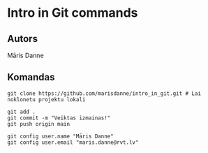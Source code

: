 # Intro in Git commands
## Autors
Māris Danne


## Komandas
```
git clone https://github.com/marisdanne/intro_in_git.git # Lai noklonetu projektu lokali

git add .
git commit -m "Veiktas izmainas!"
git push origin main

git config user.name "Māris Danne"
git config user.email "maris.danne@rvt.lv"

```